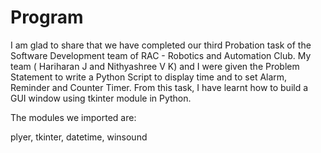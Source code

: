 # Program

I am glad to share that we have completed our third Probation task of the Software Development team of RAC - Robotics and Automation Club. My team ( Hariharan J and Nithyashree V K) and I were given the Problem Statement to write a Python Script to display time and to set Alarm, Reminder and Counter Timer. From this task, I have learnt how to build a GUI window using tkinter module in Python.


The modules we imported are:

plyer, tkinter, datetime, winsound
